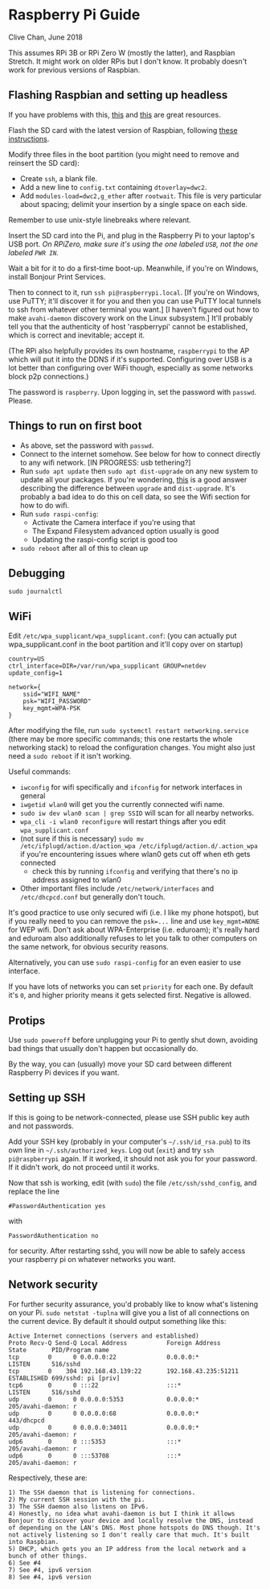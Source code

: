 # Raspberry Pi Guide

Clive Chan, June 2018

This assumes RPi 3B or RPi Zero W (mostly the latter), and Raspbian Stretch.
It might work on older RPis but I don't know. It probably doesn't work for previous versions of Raspbian.

## Flashing Raspbian and setting up headless
If you have problems with this, [this](https://gist.github.com/gbaman/975e2db164b3ca2b51ae11e45e8fd40a)
and [this](https://cdn-learn.adafruit.com/downloads/pdf/turning-your-raspberry-pi-zero-into-a-usb-gadget.pdf)
are great resources.

Flash the SD card with the latest version of Raspbian, following [these instructions](https://www.raspberrypi.org/documentation/installation/installing-images/).

Modify three files in the boot partition (you might need to remove and reinsert the SD card):

- Create `ssh`, a blank file.
- Add a new line to `config.txt` containing `dtoverlay=dwc2`.
- Add `modules-load=dwc2,g_ether` after `rootwait`. This file is very particular about spacing; delimit your insertion by a single space on each side.

Remember to use unix-style linebreaks where relevant.

Insert the SD card into the Pi, and plug in the Raspberry Pi to your laptop's USB port. *On RPiZero, make sure it's using the one labeled `USB`, not the one labeled `PWR IN`.*

Wait a bit for it to do a first-time boot-up. Meanwhile, if you're on Windows, install Bonjour Print Services.

Then to connect to it, run `ssh pi@raspberrypi.local`. [If you're on Windows, use PuTTY; it'll discover it for you and then you can use PuTTY local tunnels to ssh from whatever other terminal you want.]
[I haven't figured out how to make `avahi-daemon` discovery work on the Linux subsystem.]
It'll probably tell you that the authenticity of host 'raspberrypi' cannot be established, which is correct and inevitable; accept it.

(The RPi also helpfully provides its own hostname, `raspberrypi` to the AP which will put it into the DDNS if it's supported. Configuring over USB is a lot better than configuring over WiFi though, especially as some networks block p2p connections.)

The password is `raspberry`. Upon logging in, set the password with `passwd`. Please.

## Things to run on first boot

- As above, set the password with `passwd`.
- Connect to the internet somehow. See below for how to connect directly to any wifi network. [IN PROGRESS: usb tethering?]
- Run `sudo apt update` then `sudo apt dist-upgrade` on any new system to update all your packages. If you're wondering, [this](https://askubuntu.com/a/226213) is a good answer describing the difference between `upgrade` and `dist-upgrade`. It's probably a bad idea to do this on cell data, so see the Wifi section for how to do wifi.
- Run `sudo raspi-config`:
  - Activate the Camera interface if you're using that
  - The Expand Filesystem advanced option usually is good
  - Updating the raspi-config script is good too
- `sudo reboot` after all of this to clean up

## Debugging

`sudo journalctl`

## WiFi

Edit `/etc/wpa_supplicant/wpa_supplicant.conf`: (you can actually put wpa_supplicant.conf in the boot partition and it'll copy over on startup)

```
country=US
ctrl_interface=DIR=/var/run/wpa_supplicant GROUP=netdev
update_config=1

network={
    ssid="WIFI_NAME"
    psk="WIFI_PASSWORD"
    key_mgmt=WPA-PSK
}
```

After modifying the file, run `sudo systemctl restart networking.service`
(there may be more specific commands; this one restarts the whole networking stack)
to reload the configuration changes. You might also just need a `sudo reboot` if it isn't working.

Useful commands:
- `iwconfig` for wifi specifically and `ifconfig` for network interfaces in general
- `iwgetid wlan0` will get you the currently connected wifi name.
- `sudo iw dev wlan0 scan | grep SSID` will scan for all nearby networks.
- `wpa_cli -i wlan0 reconfigure` will restart things after you edit `wpa_supplicant.conf`
- (not sure if this is necessary) `sudo mv /etc/ifplugd/action.d/action_wpa /etc/ifplugd/action.d/.action_wpa` if you're encountering issues where wlan0 gets cut off when eth gets connected
  - check this by running `ifconfig` and verifying that there's no ip address assigned to wlan0
- Other important files include `/etc/network/interfaces` and `/etc/dhcpcd.conf` but generally don't touch.

It's good practice to use only secured wifi (i.e. I like my phone hotspot), but if you really need to you can remove the `psk=...` line and use `key_mgmt=NONE` for WEP wifi. Don't ask about WPA-Enterprise (i.e. eduroam); it's really hard and eduroam also additionally refuses to let you talk to other computers on the same network, for obvious security reasons.

Alternatively, you can use `sudo raspi-config` for an even easier to use interface.

If you have lots of networks you can set `priority` for each one. By default it's `0`, and higher priority means it gets selected first. Negative is allowed.

## Protips

Use `sudo poweroff` before unplugging your Pi to gently shut down, avoiding bad things that usually don't happen but occasionally do.

By the way, you can (usually) move your SD card between different Raspberry Pi devices if you want.

## Setting up SSH

If this is going to be network-connected, please use SSH public key auth and not passwords.

Add your SSH key (probably in your computer's `~/.ssh/id_rsa.pub`) to its own line in `~/.ssh/authorized_keys`. Log out (`exit`) and try `ssh pi@raspberrypi` again. If it worked, it should not ask you for your password. If it didn't work, do not proceed until it works.

Now that ssh is working, edit (with `sudo`) the file `/etc/ssh/sshd_config`, and replace the line

```
#PasswordAuthentication yes
```

with

```
PasswordAuthentication no
```

for security. After restarting sshd, you will now be able to safely access your raspberry pi on whatever networks you want.

## Network security

For further security assurance, you'd probably like to know what's listening on your Pi. `sudo netstat -tuplna` will give you a list of all connections on the current device. By default it should output something like this:

```
Active Internet connections (servers and established)
Proto Recv-Q Send-Q Local Address           Foreign Address         State       PID/Program name
tcp        0      0 0.0.0.0:22              0.0.0.0:*               LISTEN      516/sshd
tcp        0    304 192.168.43.139:22       192.168.43.235:51211    ESTABLISHED 699/sshd: pi [priv]
tcp6       0      0 :::22                   :::*                    LISTEN      516/sshd
udp        0      0 0.0.0.0:5353            0.0.0.0:*                           205/avahi-daemon: r
udp        0      0 0.0.0.0:68              0.0.0.0:*                           443/dhcpcd
udp        0      0 0.0.0.0:34011           0.0.0.0:*                           205/avahi-daemon: r
udp6       0      0 :::5353                 :::*                                205/avahi-daemon: r
udp6       0      0 :::53708                :::*                                205/avahi-daemon: r
```

Respectively, these are:

```
1) The SSH daemon that is listening for connections.
2) My current SSH session with the pi.
3) The SSH daemon also listens on IPv6.
4) Honestly, no idea what avahi-daemon is but I think it allows Bonjour to discover your device and locally resolve the DNS, instead of depending on the LAN's DNS. Most phone hotspots do DNS though. It's not actively listening so I don't really care that much. It's built into Raspbian.
5) DHCP, which gets you an IP address from the local network and a bunch of other things.
6) See #4
7) See #4, ipv6 version
8) See #4, ipv6 version
```
